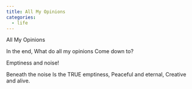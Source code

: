```yaml
---
title: All My Opinions
categories:
  - life
---
```


All My Opinions

In the end,
What do all my opinions
Come down to?

Emptiness and noise!

Beneath the noise
Is the TRUE emptiness,
Peaceful and eternal,
Creative and alive.
